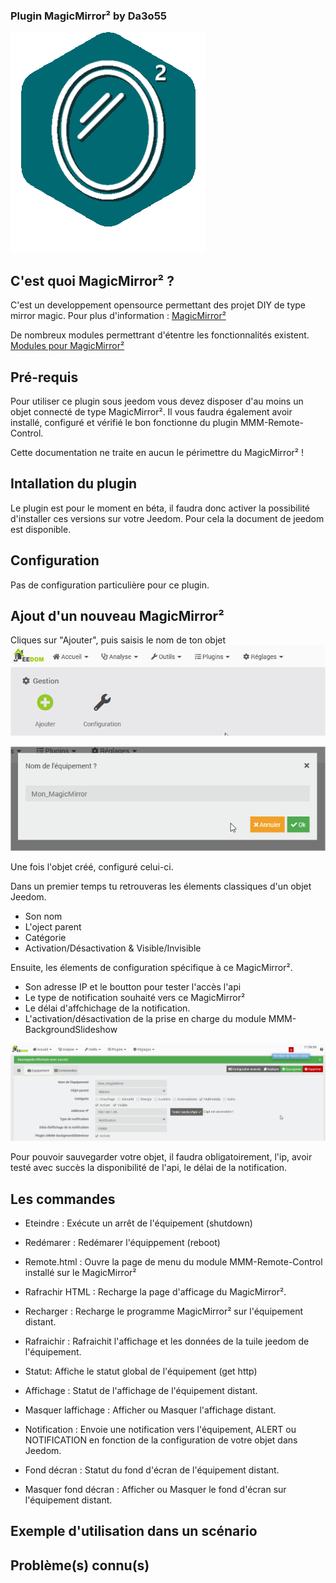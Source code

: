 ### Plugin MagicMirror² by Da3o55

![Icon](magicmirror2_icon.png)

## C'est quoi MagicMirror² ?

C'est un developpement opensource permettant des projet DIY de type mirror magic.
Pour plus d'information : [MagicMirror²](https://magicmirror.builders/)

De nombreux modules permettrant d'étentre les fonctionnalités existent.
[Modules pour MagicMirror²](https://github.com/MichMich/MagicMirror/wiki/3rd-party-modules)

## Pré-requis

Pour utiliser ce plugin sous jeedom vous devez disposer d'au moins un objet connecté de type MagicMirror².
Il vous faudra également avoir installé, configuré et vérifié le bon fonctionne du plugin MMM-Remote-Control.

Cette documentation ne traite en aucun le périmettre du MagicMirror² !

## Intallation du plugin

Le plugin est pour le moment en béta, il faudra donc activer la possibilité d'installer ces versions sur votre Jeedom.
Pour cela la document de jeedom est disponible.

## Configuration

Pas de configuration particulière pour ce plugin.

## Ajout d'un nouveau MagicMirror²

Cliques sur "Ajouter", puis saisis le nom de ton objet
![doc1](images/doc1.png)

![doc2](images/doc2.png)

Une fois l'objet créé, configuré celui-ci.

Dans un premier temps tu retrouveras les élements classiques d'un objet Jeedom.
- Son nom
- L'oject parent
- Catégorie
- Activation/Désactivation  & Visible/Invisible

Ensuite, les élements de configuration spécifique à ce MagicMirror².
- Son adresse IP et le boutton pour tester l'accès  l'api
- Le type de notification souhaité vers ce MagicMirror²
- Le délai d'affchichage de la notification.
- L'activation/désactivation de la prise en charge du module MMM-BackgroundSlideshow

![doc3](images/doc3.png)

Pour pouvoir sauvegarder votre objet, il faudra obligatoirement, l'ip, avoir testé avec succès la disponibilité de l'api, le délai de la notification.

## Les commandes

- Eteindre : Exécute un arrêt de l'équipement (shutdown)

- Redémarer : Redémarer l'équippement (reboot)

- Remote.html : Ouvre la page de menu du module MMM-Remote-Control installé sur le MagicMirror²

- Rafrachir HTML : Recharge la page d'afficage du MagicMirror².

- Recharger : Recharge le programme MagicMirror² sur l'équipement distant.

- Rafraichir : Rafraichit l'affichage et les données de la tuile jeedom de l'équipement.

- Statut: Affiche le statut global de l'équipement (get http)

- Affichage : Statut de l'affichage de l'équipement distant.

- Masquer laffichage : Afficher ou Masquer l'affichage distant.

- Notification : Envoie une notification vers l'équipement, ALERT ou NOTIFICATION en fonction de la configuration de votre objet dans Jeedom.

- Fond décran : Statut du fond d'écran de l'équipement distant.

- Masquer fond décran : Afficher ou Masquer le fond d'écran sur l'équipement distant.


## Exemple d'utilisation dans un scénario


## Problème(s) connu(s)

